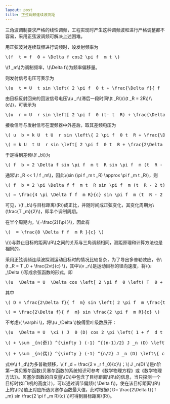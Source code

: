 ```yaml
---
layout: post
title: 正弦调频连续波测距
---
```


三角波调制要求严格的线性调频，工程实现时产生这种调频波和进行严格调整都不容易，采用正弦波调频可解决上述困难。

用正弦波对连续载频进行调频时，设发射频率为

<pre>\(f _t = f _0 + \Delta f cos2 \pi f _m t \)</pre>

\\(f _m\\)为调制频率，\\(\Delta f\\)为频率偏移量。

则发射信号电压可表示为

<pre>\(u _t = U _t sin \left( 2 \pi f _0 t + \frac{\Delta f}{ f _m} sin 2 \pi f _m t \right) \)</pre>

由目标反射回来的回波信号电压\\(u _r\\)滞后一段时间\\(t _R\\)(\\(t _R = 2R\\)/\\(c\\))，可表示为

<pre>\(u _r = U _r sin \left[ 2 \pi f _0 (t- t _R) + \frac{\Delta f}{ f _m} sin 2 \pi f _m (t-t _R) \right] \)</pre>

接收信号与发射信号在混频器中外差后，取其差频电压为

<pre>\( u _b = k U _t U _r sin \left\{ 2 \pi f _0 t _R + \frac{\Delta f}{ f _m} \left[ 2 \pi f _m t - sin 2 \pi f _m ( t - t _R) \right] \right\} \)</pre>

<pre>\( = k U _t U _r sin \left[ 2 \pi f _0 t _R + \frac{2\Delta f}{ f _m} sin \pi f _m t _R cos \pi f _m ( 2t - t _R) \right] \)</pre>

于是得到差频\\(f _b\\)为

<pre>\( f _b = 2 \Delta f sin \pi f _m t _R sin \pi f _m (t _R - 2 t) \)</pre>

通常\\(t _R << 1 / f _m\\)，因此\\(sin (\pi f _m t _R) \approx \pi f _m t _R\\)，则

<pre>\( f _b = 2 \pi \Delta f f _m t _R sin \pi f _m (t _R - 2 t) \)</pre>

<pre>\( = \frac{4 \pi \Delta f f _m R}{c} sin \pi f _m (t _R - 2 t) \)</pre>

可见，\\(f _b\\)与目标距离\\(R\\)成正比，并随时间成正弦变化，其变化周期为\\(\frac{T _m}{2}\\)，即半个调制周期。

在半个周期内，\\(<sinx>=\frac{2}{\pi }\\)，因此有

<pre>\( <f _b> = \frac{8 \Delta f f _m R }{c} \)</pre>

\\(<f _b>\\)与静止目标的距离\\(R\\)之间的关系与三角调频相同，测距原理和计算方法也是相同的。

采用正弦调频连续波探测运动目标时的情况比较复杂，为了导出多普勒效应，令\\(t _R = T _0 + \frac{2vt}{c} \\)，其中\\(v _r\\)是运动目标的径向速度，将\\(u _\Delta \\)写成余弦函数的形式，即

<pre>\(u _\Delta = U _\Delta cos \left[ 2 \pi f _0 \left( T _0 + \frac{2vt}{c} \right) + D cos 2 \pi f _m ( t - \frac{t _R}{2}) - \varphi \right]\)</pre>

其中

<pre>\( D = \frac{2\Delta f}{ f _m} sin \left( 2 \pi f _m \frac{t _R}{2} \right) \)</pre>

<pre>\( = \frac{2\Delta f}{ f _m} sin \frac{2 \pi f _m R}{c} \)</pre>

不考虑\\( \varphi \\)，将\\(u _\Delta \\)按傅里叶级数展开：

<pre>\(u _\Delta = U _\xi ( J _0 (D) cos 2 \pi \left( 1 + f _d t \right) \)</pre>

<pre>\( + \sum _{n(奇)} ^{\infty } (-1) ^{(n-1)/2} J _n (D) \left\{ sin \left[ n \cdot 2 \pi f _m (t - \frac{R}{c}) +2 \pi (1 + f _d t) \right] - sin \left[ n \cdot 2 \pi f _m (t - \frac{R}{c}) -2 \pi (1 + f _d t) \right] \right\}\)</pre>

<pre>\( + \sum _{n(偶)} ^{\infty } (-1) ^{n/2} J _n (D) \left\{ cos \left[ n \cdot 2 \pi f _m (t - \frac{R}{c}) +2 \pi (1 + f _d t) \right] + cos \left[ n \cdot 2 \pi f _m (t - \frac{R}{c}) -2 \pi (1 + f _d t) \right] \right\} ) \)</pre>

式中\\( f _d\\)为多普勒频移，\\( f _d = \frac{2 v _r f _0}{c}\\)；\\( J _n(D) \\)是n阶第一类贝塞尔函数(贝塞尔函数的系统知识可参考《数学物理方程》或《数学物理方法》)。贝塞尔函数的自变量\\(D\\)中包含了目标距离\\(R\\)的信息，当只探测一个目标时(如飞机的高度计)，可以通过调节偏频\\( \Delta f\\)，使在该目标距离\\(R\\)上的\\(D\\)值正对应所选贝塞尔函数最大值，此时根据\\( D= \frac{2\Delta f}{ f _m} sin \frac{2 \pi f _m R}{c} \\)可得到目标距离\\(R\\)。
